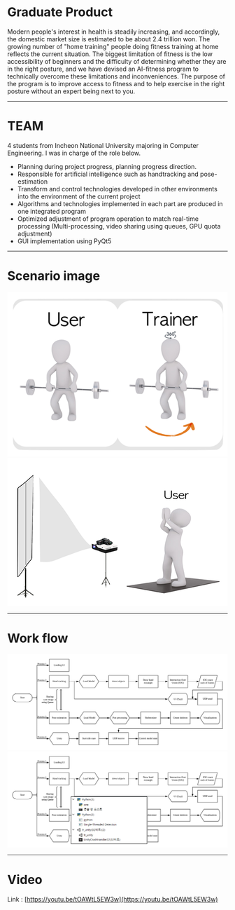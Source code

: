 # Graduate Product
Modern people's interest in health is steadily increasing, and accordingly, the domestic market size is estimated to be about 2.4 trillion won.
The growing number of "home training" people doing fitness training at home reflects the current situation.
The biggest limitation of fitness is the low accessibility of beginners and the difficulty of determining whether they are in the right posture, and we have devised an AI-fitness program to technically overcome these limitations and inconveniences.
The purpose of the program is to improve access to fitness and to help exercise in the right posture without an expert being next to you.

----
# TEAM
4 students from Incheon National University majoring in Computer Engineering.
I was in charge of the role below.
 - Planning during project progress, planning progress direction.
 -  Responsible for artificial intelligence such as handtracking and pose-estimation
 - Transform and control technologies developed in other environments into the environment of the current project
 - Algorithms and technologies implemented in each part are produced in one integrated program
 - Optimized adjustment of program operation to match real-time processing
   (Multi-processing, video sharing using queues, GPU quota adjustment)
 - GUI implementation using PyQt5

----
# Scenario image

![image/img.png](image/img.png)
![image/img_1.png](image/img_1.png)

---
# Work flow
![image/img_2.png](image/img_2.png)
![image/img_3.png](image/img_3.png)

---
# Video
Link : [https://youtu.be/tOAWtL5EW3w](https://youtu.be/tOAWtL5EW3w)
